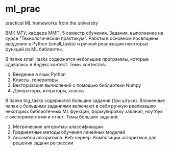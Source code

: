 # ml_prac
practical ML homeworks from the university

ВМК МГУ, кафдера ММП, 5 семестр обучения.
Задания, выполнение на курсе "Технологический практикум". Работы в основном посвящены введению в Python (small_tasks) и ручной реализации некоторых функций из ML библиотек.

В папке small_tasks содержатся небольшие программы, которые сдавались в Яндекс.контест. Темы контестов:

1. Введение в язык Python
2. Классы, генераторы
3. Векторизация вычислений с помощью библиотеки Numpy
4. Декораторы, итераторы, классы

В папке big_tasks содержатся большие задания (три штуки). Вложенные папки с большими заданиями включают в себя ручную реализацию некоторых библиотечных ML функций, формулировку задания, ноутбук с экспериментами и отчет. 
Темы больших заданий:
1. Метрические алгоритмы классификации
2. Градиентные методы обучения линейных моделей
3. Ансамбли алгоритмов. Веб-сервер. Композиции алгоритмов для решения задачи регрессии
